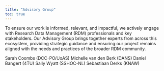 ```yaml
---
title: "Advisory Group"
toc: true
---
```



To ensure our work is informed, relevant, and impactful, we actively engage with Research Data Management (RDM) professionals and key stakeholders. Our Advisory Group brings together experts from across this ecosystem, providing strategic guidance and ensuring our project remains aligned with the needs and practices of the broader RDM community.

Sarah Coombs (DCC-PO/UoAS)
Michelle van den Berk (DANS)
Daniel Bangert (4TU)
Sally Wyatt (SSHOC-NL)
Sebastiaan Derks (KNAW)

